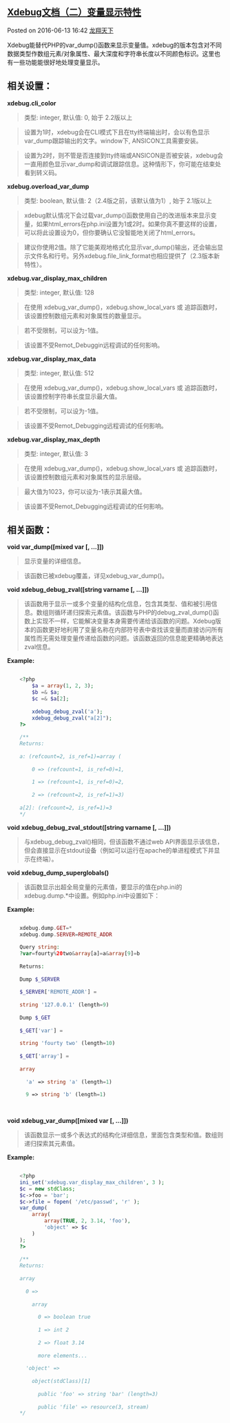 ## [Xdebug文档（二）变量显示特性][0] 

Posted on 2016-06-13 16:42 [龙翔天下][1] 

Xdebug能替代PHP的var_dump()函数来显示变量值。xdebug的版本包含对不同数据类型作数组元素/对象属性、最大深度和字符串长度以不同颜色标识。这里也有一些功能能很好地处理变量显示。

## 相关设置：

**xdebug.cli_color**

> 类型: integer, 默认值: 0, 始于 2.2版以上

> 设置为1时，xdebug会在CLI模式下且在tty终端输出时，会以有色显示var_dump跟踪输出的文字。window下, ANSICON工具需要安装。

> 设置为2时，则不管是否连接到tty终端或ANSICON是否被安装，xdebug会一直用颜色显示var_dump和调试跟踪信息。这种情形下，你可能在结束处看到转义码。

**xdebug.overload_var_dump**

> 类型: boolean, 默认值: 2（2.4版之前，该默认值为1）, 始于 2.1版以上

> xdebug默认情况下会过载var_dump()函数使用自己的改进版本来显示变量，如果html_errors在php.ini设置为1或2时。如果你真不要这样的设置，可以将此设置设为0，但你要确认它没智能地关闭了html_errors。

> 建议你使用2值。除了它能美观地格式化显示var_dump()输出，还会输出显示文件名和行号。另外xdebug.file_link_format也相应提供了（2.3版本新特性）。

**xdebug.var_display_max_children**

> 类型: integer, 默认值: 128

> 在使用 xdebug_var_dump()，xdebug.show_local_vars 或 追踪函数时，该设置控制数组元素和对象属性的数量显示。

> 若不受限制，可以设为-1值。

> 该设置不受Remot_Debuggin远程调试的任何影响。

**xdebug.var_display_max_data**

> 类型: integer, 默认值: 512

> 在使用 xdebug_var_dump()，xdebug.show_local_vars 或 追踪函数时，该设置控制字符串长度显示最大值。

> 若不受限制，可以设为-1值。

> 该设置不受Remot_Debugging远程调试的任何影响。

**xdebug.var_display_max_depth**

> 类型: integer, 默认值: 3

> 在使用 xdebug_var_dump()，xdebug.show_local_vars 或 追踪函数时，该设置控制数组元素和对象属性的显示层级。

> 最大值为1023，你可以设为-1表示其最大值。

> 该设置不受Remot_Debugging远程调试的任何影响。

## 相关函数：

**void var_dump([mixed var [, ...]])**

> 显示变量的详细信息。

> 该函数已被xdebug覆盖，详见xdebug_var_dump()。

**void xdebug_debug_zval([string varname [, ...]])**

> 该函数用于显示一或多个变量的结构化信息，包含其类型、值和被引用信息。数组则循环递归探索元素值。该函数与PHP的debug_zval_dump()函数上实现不一样，它能解决变量本身需要传递给该函数的问题。Xdebug版本的函数更好地利用了变量名称在内部符号表中查找该变量而直接访问所有属性而无需处理变量传递给函数的问题。该函数返回的信息能更精确地表达zval信息。

**Example:**

 
```php

    <?php
        $a = array(1, 2, 3);
        $b =& $a;
        $c =& $a[2];
    
        xdebug_debug_zval('a');
        xdebug_debug_zval("a[2]");
    ?>
    
    /**
    Returns:
    
    a: (refcount=2, is_ref=1)=array (
    
        0 => (refcount=1, is_ref=0)=1,
    
        1 => (refcount=1, is_ref=0)=2,
    
        2 => (refcount=2, is_ref=1)=3)
    
    a[2]: (refcount=2, is_ref=1)=3
    */
```

**void xdebug_debug_zval_stdout([string varname [, ...]])**

> 与xdebug_debug_zval()相同，但该函数不通过web API界面显示该信息，但会直接显示在stdout设备（例如可以运行在apache的单进程模式下并显示在终端）。

**void xdebug_dump_superglobals()**

> 该函数显示出超全局变量的元素值，要显示的值在php.ini的xdebug.dump.*中设置。例如php.ini中设置如下：

**Example:**

 
```php

    xdebug.dump.GET=*
    xdebug.dump.SERVER=REMOTE_ADDR
    
    Query string:
    ?var=fourty%20two&array[a]=a&array[9]=b
    
    Returns:
    
    Dump $_SERVER
    
    $_SERVER['REMOTE_ADDR'] =
    
    string '127.0.0.1' (length=9)
    
    Dump $_GET
    
    $_GET['var'] =
    
    string 'fourty two' (length=10)
    
    $_GET['array'] =
    
    array
    
      'a' => string 'a' (length=1)
    
      9 => string 'b' (length=1)
    
     
```

**void xdebug_var_dump([mixed var [, ...]])**

> 该函数显示一或多个表达式的结构化详细信息，里面包含类型和值。数组则递归探索其元素值。

**Example:**

 
```php

    <?php
    ini_set('xdebug.var_display_max_children', 3 );
    $c = new stdClass;
    $c->foo = 'bar';
    $c->file = fopen( '/etc/passwd', 'r' );
    var_dump(
        array(
            array(TRUE, 2, 3.14, 'foo'),
            'object' => $c
        )
    );
    ?>  
    
    /**
    Returns:
    
    array
    
      0 =>
    
        array
    
          0 => boolean true
    
          1 => int 2
    
          2 => float 3.14
    
          more elements...
    
      'object' =>
    
        object(stdClass)[1]
    
          public 'foo' => string 'bar' (length=3)
    
          public 'file' => resource(3, stream)
    */
```

[0]: http://www.cnblogs.com/xiwang6428/p/5578998.html
[1]: http://www.cnblogs.com/xiwang6428/
[2]: https://i.cnblogs.com/EditPosts.aspx?postid=5578998
[3]: #